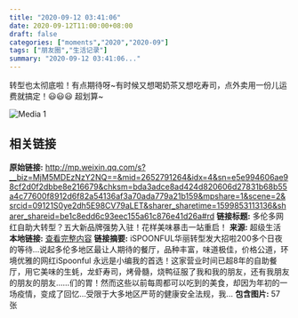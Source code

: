```yaml
---
title: "2020-09-12 03:41:06"
date: 2020-09-12T11:00:00+08:00
draft: false
categories: ["moments","2020","2020-09"]
tags: ["朋友圈","生活记录"]
summary: "2020-09-12 03:41:06..."
---
```


转型也太彻底啦！有点期待呀~有时候又想喝奶茶又想吃寿司，点外卖用一份儿运费就搞定！😃😃😃 超划算~

![Media 1](/Moments/photos/2020-09-12/202009120341060.jpg)

## 相关链接

**原始链接:** http://mp.weixin.qq.com/s?__biz=MjM5MDEzNzY2NQ==&mid=2652791264&idx=4&sn=e5e994606ae98cf2d0f2dbbe8e216679&chksm=bda3adce8ad424d820606d27831b68b55a4c77600f8912d6f82a54136af3a70ada779a21b159&mpshare=1&scene=2&srcid=09121S0ye2dh5E98CV79aLET&sharer_sharetime=1599853113136&sharer_shareid=be1c8edd6c93eec155a61c876e41d26a#rd
**链接标题:** 多伦多网红自助大转型？五大新品牌强势入驻！花样美味暴击一站重启！
**来源:** 超级生活
**本地链接:** [查看完整内容](/link_content/2020/09/2020-09-12-1/link_content/)
**链接摘要:** iSPOONFUL华丽转型发大招啦200多个日夜的等待…说起多伦多地区最让人期待的餐厅，品种丰富，味道极佳，价格公道，环境优雅的网红iSpoonful 永远是小编我的首选！这家营业时间已超8年的自助餐厅，用它美味的生蚝，龙虾寿司，烤骨髓，烧鸭征服了我和我的朋友，还有我朋友的朋友的朋友……们的胃！然而这些以前每周都可以吃到的美食，却因为年初的一场疫情，变成了回忆…受限于大多地区严苛的健康安全法规，我...
**包含图片:** 57 张

